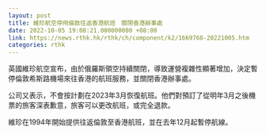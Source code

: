 ```yaml
---
layout: post
title: 維珍航空停飛倫敦往返香港航班　關閉香港辦事處
date: 2022-10-05 19:08:21.000000000 +08:00
link: https://news.rthk.hk/rthk/ch/component/k2/1669768-20221005.htm
categories: rthk
---
```


英國維珍航空宣布，由於俄羅斯領空持續關閉，導致運營複雜性顯著增加，決定暫停倫敦希斯路機場來往香港的航班服務，並關閉香港辦事處。

公司又表示，不會按計劃在2023年3月恢復航班。他們對預訂了從明年3月之後機票的旅客深表歉意，旅客可以更改航班，或完全退款。

維珍在1994年開始提供往返倫敦至香港航班，並在去年12月起暫停航線。
